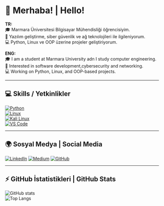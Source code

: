 # 👋 Merhaba! | Hello!

**TR:**  
🎓 Marmara Üniversitesi Bilgisayar Mühendisliği öğrencisiyim.  
🔐 Yazılım geliştirme, siber güvenlik ve ağ teknolojileri ile ilgileniyorum.  
💻 Python, Linux ve OOP üzerine projeler geliştiriyorum.  

**ENG:**  
🎓 I am a student at Marmara University adn I study computer engineering.  
🔐 Interested in software development,cybersecurity and networking.  
💻 Working on Python, Linux, and OOP-based projects.  

---

## 💻 Skills / Yetkinlikler

[![Python](https://img.shields.io/badge/-Python-3776AB?style=for-the-badge&logo=python&logoColor=white)](https://www.python.org/)  
[![Linux](https://img.shields.io/badge/-Linux-FCC624?style=for-the-badge&logo=linux&logoColor=black)](https://www.kernel.org/)  
[![Kali Linux](https://img.shields.io/badge/-Kali_Linux-557C94?style=for-the-badge&logo=kali-linux&logoColor=white)](https://www.kali.org/)  
[![VS Code](https://img.shields.io/badge/-VS_Code-007ACC?style=for-the-badge&logo=visual-studio-code&logoColor=white)](https://code.visualstudio.com/)

---

## 🌍 Sosyal Medya | Social Media

[![LinkedIn](https://img.shields.io/badge/-LinkedIn-0077B5?style=for-the-badge&logo=linkedin&logoColor=white)](https://www.linkedin.com/in/mehmet-burak-mente%C5%9Fe-00a542315/) 
[![Medium](https://img.shields.io/badge/-Medium-000000?style=for-the-badge&logo=medium&logoColor=white)](https://medium.com/@burakmentese16)
[![GitHub](https://img.shields.io/badge/-GitHub-181717?style=for-the-badge&logo=github&logoColor=white)](https://github.com/BurakHINGE)

---

## ⚡ GitHub İstatistikleri | GitHub Stats

![GitHub stats](https://github-readme-stats.vercel.app/api?username=BurakHINGE&show_icons=true&theme=radical)  
![Top Langs](https://github-readme-stats.vercel.app/api/top-langs/?username=BurakHINGE&layout=compact)
